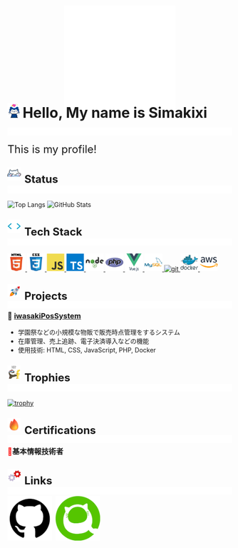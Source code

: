 <div align="center">
  <img src="images/Let&apos;sCODE.gif" width="250" style="margin-bottom:-50px;">
</div>

<p><img src="images/Hello.gif" width="30"> <font size="6"><strong>Hello, My name is Simakixi</strong></font></p>
<img src="images/LINE.gif">
<p><font size="5">This is my profile!</font></p>

<div style="display: flex; align-items: center; gap: 8px;">
<img src="images/猫タイピング.gif" width="30">
<p style="font-size: 24px; margin-bottom: 0; font-weight: bold;">Status</p>
</div>
<img src="images/LINE.gif">

![Top Langs](https://github-readme-stats.vercel.app/api/top-langs/?username=yourusername&layout=compact)
![GitHub Stats](https://github-readme-stats.vercel.app/api?username=yourusername&show_icons=true&theme=radical)

<div style="display: flex; align-items: center; gap: 8px;">
<img src="images/skills.gif" width="30">
<p style="font-size: 24px; margin-bottom: 0; font-weight: bold;">Tech Stack</p>
</div>
<img src="images/LINE.gif">
<p align="left">
  <a href="https://www.w3.org/html/" target="_blank" rel="noreferrer">
    <img src="https://raw.githubusercontent.com/devicons/devicon/master/icons/html5/html5-original-wordmark.svg" alt="html5" width="40" height="40"/>
  </a>
  <a href="https://www.w3schools.com/css/" target="_blank" rel="noreferrer">
    <img src="https://raw.githubusercontent.com/devicons/devicon/master/icons/css3/css3-original-wordmark.svg" alt="css3" width="40" height="40"/>
  </a>
  <a href="https://developer.mozilla.org/en-US/docs/Web/JavaScript" target="_blank" rel="noreferrer">
    <img src="https://raw.githubusercontent.com/devicons/devicon/master/icons/javascript/javascript-original.svg" alt="javascript" width="40" height="40"/>
  </a>
  <a href="https://www.typescriptlang.org/" target="_blank" rel="noreferrer">
    <img src="https://raw.githubusercontent.com/devicons/devicon/master/icons/typescript/typescript-original.svg" alt="typescript" width="40" height="40"/>
  </a>
  <a href="https://nodejs.org" target="_blank" rel="noreferrer">
    <img src="https://raw.githubusercontent.com/devicons/devicon/master/icons/nodejs/nodejs-original-wordmark.svg" alt="nodejs" width="40" height="40"/>
  </a>
  <a href="https://www.php.net" target="_blank" rel="noreferrer">
    <img src="https://raw.githubusercontent.com/devicons/devicon/master/icons/php/php-original.svg" alt="php" width="40" height="40"/>
  </a>
  <a href="https://vuejs.org/" target="_blank" rel="noreferrer">
    <img src="https://raw.githubusercontent.com/devicons/devicon/master/icons/vuejs/vuejs-original-wordmark.svg" alt="vuejs" width="40" height="40"/>
  </a>
  <a href="https://www.mysql.com/" target="_blank" rel="noreferrer">
    <img src="https://raw.githubusercontent.com/devicons/devicon/master/icons/mysql/mysql-original-wordmark.svg" alt="mysql" width="40" height="40"/>
  </a>
  <a href="https://git-scm.com/" target="_blank" rel="noreferrer">
    <img src="https://www.vectorlogo.zone/logos/git-scm/git-scm-icon.svg" alt="git" width="40" height="40"/>
  </a>
  <a href="https://www.docker.com/" target="_blank" rel="noreferrer">
    <img src="https://raw.githubusercontent.com/devicons/devicon/master/icons/docker/docker-original-wordmark.svg" alt="docker" width="40" height="40"/>
  </a>
  <a href="https://aws.amazon.com" target="_blank" rel="noreferrer">
    <img src="https://raw.githubusercontent.com/devicons/devicon/master/icons/amazonwebservices/amazonwebservices-original-wordmark.svg" alt="aws" width="40" height="40"/>
  </a>
</p>

<div style="display: flex; align-items: center; gap: 8px; margin-bottom: -20px;">
<img src="images/Project.gif" width="30">
  <p style="font-size: 24px; margin-bottom: 0; font-weight: bold;">Projects</p>
</div>
<img src="images/LINE.gif" style="margin-bottom: -20px;">

### 🔸 [iwasakiPosSystem](https://github.com/kurappy-14/iwasakiPosSystem)
- 学園祭などの小規模な物販で販売時点管理をするシステム
- 在庫管理、売上追跡、電子決済導入などの機能
- 使用技術: HTML, CSS, JavaScript, PHP, Docker

<div style="display: flex; align-items: center; gap: 8px;">
<img src="images/Trophies.gif" width="30">
  <p style="font-size: 24px; margin-bottom: 0; font-weight: bold;">Trophies</p>
</div>
<img src="images/LINE.gif">

[![trophy](https://github-profile-trophy.vercel.app/?username=simakixi)](https://github.com/simakixi/github-profile-trophy)

<div style="display: flex; align-items: center; gap: 8px; margin-bottom: -20px;">
<img src="images/fire.png" width="30">
  <p style="font-size: 24px; margin-bottom: 0; font-weight: bold;">Certifications</p>
</div>
<img src="images/LINE.gif" style="margin-bottom: -20px;">
<h3><span style="color: red;">🔸</span>基本情報技術者</h3>

<div style="display: flex; align-items: center; gap: 8px;">
<img src="images/Link.gif" width="30">
  <p style="font-size: 24px; margin-bottom: 0; font-weight: bold;">Links</p>
</div>
<img src="images/LINE.gif">

<div style="display: flex; align-items: center; gap: 8px;">
  <a href="https://github.com/simakixi" target="_blank" rel="noopener noreferrer">
    <img src="images/github.png" alt="github" width="100" />
  </a>
  <a href="https://qiita.com/simakixi" target="_blank">
    <img src="images/qiita.png" alt="github" width="100" />
  </a>
</div>
